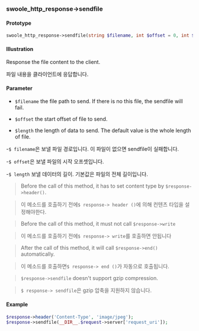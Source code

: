 

### swoole_http_response->sendfile

#### Prototype

```php
swoole_http_response->sendfile(string $filename, int $offset = 0, int $length = 0);
```

#### Illustration

Response the file content to the client.

파일 내용을 클라이언트에 응답합니다.

#### Parameter

- `$filename` the file path to send. If there is no this file, the sendfile will fail.

- `$offset` the start offset of file to send.

- `$length` the length of data to send. The default value is the whole length of file.

-`$ filename`은 보낼 파일 경로입니다. 이 파일이 없으면 sendfile이 실패합니다.

-`$ offset`은 보낼 파일의 시작 오프셋입니다.

-`$ length` 보낼 데이터의 길이. 기본값은 파일의 전체 길이입니다.

> Before the call of this method, it has to set content type by `$response->header()`.

>이 메소드를 호출하기 전에`$ response-> header ()`에 의해 컨텐츠 타입을 설정해야한다.

> Before the call of this method, it must not call `$response->write`

>이 메소드를 호출하기 전에`$ response-> write`를 호출하면 안됩니다

> After the call of this method, it will call `$response->end()` automatically.

>이 메소드를 호출하면`$ response-> end ()`가 자동으로 호출됩니다.

> `$response->sendfile` doesn't support gzip compression.

>`$ response-> sendfile`은 gzip 압축을 지원하지 않습니다.

#### Example

```php
$response->header('Content-Type', 'image/jpeg');
$response->sendfile(__DIR__.$request->server['request_uri']);
```
